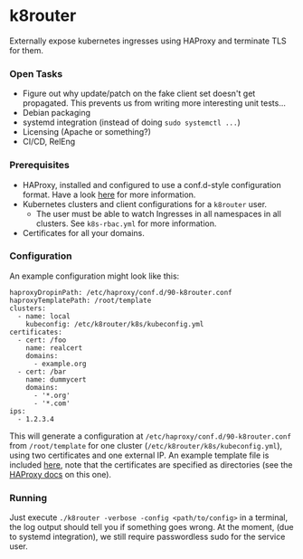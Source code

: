 # k8router

Externally expose kubernetes ingresses using HAProxy and terminate TLS for them.

### Open Tasks
 * Figure out why update/patch on the fake client set doesn't get propagated. This prevents us
   from writing more interesting unit tests...
 * Debian packaging
 * systemd integration (instead of doing `sudo systemctl ...`)
 * Licensing (Apache or something?)
 * CI/CD, RelEng

### Prerequisites

* HAProxy, installed and configured to use a conf.d-style configuration format.
  Have a look [here](https://github.com/SOSETH/haproxy) for more information.
* Kubernetes clusters and client configurations for a `k8router` user.
    * The user must be able to watch Ingresses in all namespaces in all clusters.
      See `k8s-rbac.yml` for more information.
* Certificates for all your domains.

### Configuration
An example configuration might look like this:
```
haproxyDropinPath: /etc/haproxy/conf.d/90-k8router.conf
haproxyTemplatePath: /root/template
clusters:
  - name: local
    kubeconfig: /etc/k8router/k8s/kubeconfig.yml
certificates:
  - cert: /foo
    name: realcert
    domains:
      - example.org
  - cert: /bar
    name: dummycert
    domains:
      - '*.org'
      - '*.com'
ips:
  - 1.2.3.4
```
This will generate a configuration at `/etc/haproxy/conf.d/90-k8router.conf` from `/root/template` for
one cluster (`/etc/k8router/k8s/kubeconfig.yml`), using two certificates and one external IP. An example
template file is included [here](template), note that the certificates are specified as directories (see the
[HAProxy docs](https://cbonte.github.io/haproxy-dconv/1.9/configuration.html#5.1-crt) on this one).

### Running
Just execute `./k8router -verbose -config <path/to/config>` in a terminal, the log output should tell you
if something goes wrong. At the moment, (due to systemd integration), we still require passwordless sudo
for the service user.